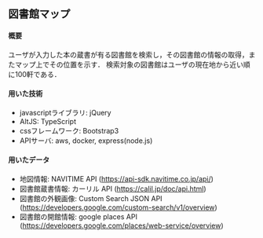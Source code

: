 ## 図書館マップ

#### 概要
ユーザが入力した本の蔵書が有る図書館を検索し，その図書館の情報の取得，またマップ上でその位置を示す．
検索対象の図書館はユーザの現在地から近い順に100軒である．

#### 用いた技術
- javascriptライブラリ: jQuery
- AltJS:                TypeScript
- cssフレームワーク:    Bootstrap3
- APIサーバ:            aws, docker, express(node.js)

#### 用いたデータ
- 地図情報:         NAVITIME API (https://api-sdk.navitime.co.jp/api/)
- 図書館蔵書情報:   カーリル API (https://calil.jp/doc/api.html)
- 図書館の外観画像: Custom Search JSON API (https://developers.google.com/custom-search/v1/overview)
- 図書館の開館情報: google places API (https://developers.google.com/places/web-service/overview)
